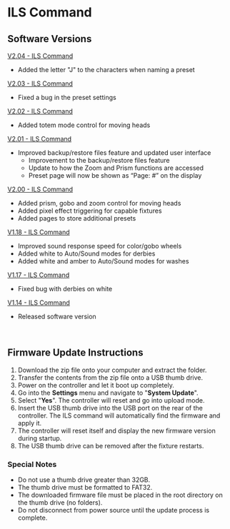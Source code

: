 # ILS Command

## Software Versions

[V2.04 - ILS Command](https://github.com/Chauvet-DJ/ILSCOMMAND/blob/5f174fe626560c7917039aa9833976faef97fdbc/firmware/V2.04_06-07-24.zip)
- Added the letter "J" to the characters when naming a preset

[V2.03 - ILS Command](https://github.com/Chauvet-DJ/ILSCOMMAND/blob/f24206ec6c4d258cddf0934a32ae99d54b3eadfc/firmware/V2.03_05-16-24.zip)
- Fixed a bug in the preset settings

[V2.02 - ILS Command](https://github.com/Chauvet-DJ/ILSCOMMAND/blob/1248aadbd0f2b2912094a301d4d075668284b01a/firmware/V2.02_05-01-24.zip)
- Added totem mode control for moving heads

[V2.01 - ILS Command](https://github.com/Chauvet-DJ/ILSCOMMAND/blob/02853b645d7792fcec25e8f943b534c38e5f645f/firmware/V2.01_04-17-24.zip)
- Improved backup/restore files feature and updated user interface
     * Improvement to the backup/restore files feature
     * Update to how the Zoom and Prism functions are accessed
     * Preset page will now be shown as “Page: #” on the display 

[V2.00 - ILS Command](https://github.com/Chauvet-DJ/ILSCOMMAND/blob/d7ac48e5b360f95ec53d743665a63ea17e9f0de6/firmware/V2.00_04-08-24.zip)
- Added prism, gobo and zoom control for moving heads
- Added pixel effect triggering for capable fixtures
- Added pages to store additional presets

[V1.18 - ILS Command](https://github.com/Chauvet-DJ/ILSCOMMAND/blob/d7ac48e5b360f95ec53d743665a63ea17e9f0de6/firmware/V1.18_11-27-23.zip)
- Improved sound response speed for color/gobo wheels
- Added white to Auto/Sound modes for derbies
- Added white and amber to Auto/Sound modes for washes

[V1.17 - ILS Command](https://github.com/Chauvet-DJ/ILSCOMMAND/blob/d7ac48e5b360f95ec53d743665a63ea17e9f0de6/firmware/V1.17_10-24-23.zip)
- Fixed bug with derbies on white

[V1.14 - ILS Command](https://github.com/Chauvet-DJ/ILSCOMMAND/blob/d7ac48e5b360f95ec53d743665a63ea17e9f0de6/firmware/V1.14_06-13-23.zip)
- Released software version

&nbsp;  


## Firmware Update Instructions
1. Download the zip file onto your computer and extract the folder.
2. Transfer the contents from the zip file onto a USB thumb drive.
3. Power on the controller and let it boot up completely.
4. Go into the **Settings** menu and navigate to "**System Update**".
5. Select "**Yes**". The controller will reset and go into upload mode.
6. Insert the USB thumb drive into the USB port on the rear of the controller. The ILS command will automatically find the firmware and apply it.
7. The controller will reset itself and display the new firmware version during startup.
8. The USB thumb drive can be removed after the fixture restarts.

### Special Notes
* Do not use a thumb drive greater than 32GB.
* The thumb drive must be formatted to FAT32.
* The downloaded firmware file must be placed in the root directory on the thumb drive (no folders).
* Do not disconnect from power source until the update process is complete.

